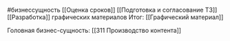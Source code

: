 #бизнессущность
[[Оценка сроков]]
[[Подготовка и согласование ТЗ]]
[[Разработка]] графических материалов 
Итог: [[Графический материал]] 

Головная бизнес-сущность: [[311 Производство контента]]


